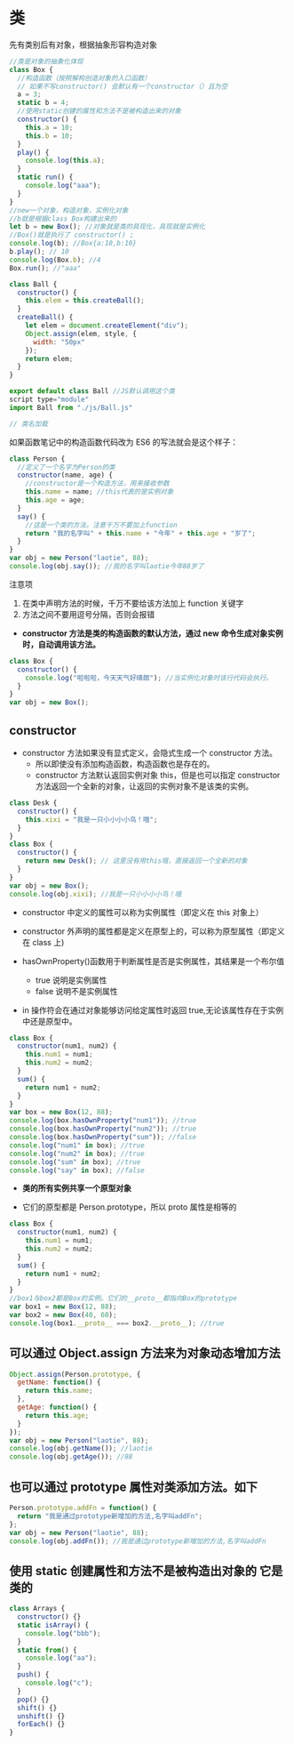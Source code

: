 # 类

先有类别后有对象，根据抽象形容构造对象

```js
//类是对象的抽象化体现
class Box {
  //构造函数（按照解构创造对象的入口函数）
  // 如果不写constructor() 会默认有一个constructor（）且为空
  a = 3;
  static b = 4;
  //使用static创建的属性和方法不是被构造出来的对象
  constructor() {
    this.a = 10;
    this.b = 10;
  }
  play() {
    console.log(this.a);
  }
  static run() {
    console.log("aaa");
  }
}
//new一个对象，构造对象，实例化对象
//b就是根据class Box构建出来的
let b = new Box(); //对象就是类的具现化，具现就是实例化
//Box()就是执行了 constructor() ;
console.log(b); //Box{a:10,b:10}
b.play(); // 10
console.log(Box.b); //4
Box.run(); //"aaa"

class Ball {
  constructor() {
    this.elem = this.createBall();
  }
  createBall() {
    let elem = document.createElement("div");
    Object.assign(elem, style, {
      width: "50px"
    });
    return elem;
  }
}
```

```js
export default class Ball //JS默认调用这个类
script type="module"
import Ball from "./js/Ball.js"

// 类名加载
```

如果函数笔记中的构造函数代码改为 ES6 的写法就会是这个样子：

```js
class Person {
  //定义了一个名字为Person的类
  constructor(name, age) {
    //constructor是一个构造方法，用来接收参数
    this.name = name; //this代表的是实例对象
    this.age = age;
  }
  say() {
    //这是一个类的方法，注意千万不要加上function
    return "我的名字叫" + this.name + "今年" + this.age + "岁了";
  }
}
var obj = new Person("laotie", 88);
console.log(obj.say()); //我的名字叫laotie今年88岁了
```

注意项

1. 在类中声明方法的时候，千万不要给该方法加上 function 关键字
2. 方法之间不要用逗号分隔，否则会报错

- **constructor 方法是类的构造函数的默认方法，通过 new 命令生成对象实例时，自动调用该方法。**

```js
class Box {
  constructor() {
    console.log("啦啦啦，今天天气好晴朗"); //当实例化对象时该行代码会执行。
  }
}
var obj = new Box();
```

## constructor

- constructor 方法如果没有显式定义，会隐式生成一个 constructor 方法。
  - 所以即使没有添加构造函数，构造函数也是存在的。
  - constructor 方法默认返回实例对象 this，但是也可以指定 constructor 方法返回一个全新的对象，让返回的实例对象不是该类的实例。

```js
class Desk {
  constructor() {
    this.xixi = "我是一只小小小小鸟！哦";
  }
}
class Box {
  constructor() {
    return new Desk(); // 这里没有用this哦，直接返回一个全新的对象
  }
}
var obj = new Box();
console.log(obj.xixi); //我是一只小小小小鸟！哦
```

- constructor 中定义的属性可以称为实例属性（即定义在 this 对象上）
- constructor 外声明的属性都是定义在原型上的，可以称为原型属性（即定义在 class 上)
- hasOwnProperty()函数用于判断属性是否是实例属性，其结果是一个布尔值

  - true 说明是实例属性
  - false 说明不是实例属性

- in 操作符会在通过对象能够访问给定属性时返回 true,无论该属性存在于实例中还是原型中。

```js
class Box {
  constructor(num1, num2) {
    this.num1 = num1;
    this.num2 = num2;
  }
  sum() {
    return num1 + num2;
  }
}
var box = new Box(12, 88);
console.log(box.hasOwnProperty("num1")); //true
console.log(box.hasOwnProperty("num2")); //true
console.log(box.hasOwnProperty("sum")); //false
console.log("num1" in box); //true
console.log("num2" in box); //true
console.log("sum" in box); //true
console.log("say" in box); //false
```

- **类的所有实例共享一个原型对象**

- 它们的原型都是 Person.prototype，所以 proto 属性是相等的

```js
class Box {
  constructor(num1, num2) {
    this.num1 = num1;
    this.num2 = num2;
  }
  sum() {
    return num1 + num2;
  }
}
//box1与box2都是Box的实例。它们的__proto__都指向Box的prototype
var box1 = new Box(12, 88);
var box2 = new Box(40, 60);
console.log(box1.__proto__ === box2.__proto__); //true
```

## 可以通过 Object.assign 方法来为对象动态增加方法

```js
Object.assign(Person.prototype, {
  getName: function() {
    return this.name;
  },
  getAge: function() {
    return this.age;
  }
});
var obj = new Person("laotie", 88);
console.log(obj.getName()); //laotie
console.log(obj.getAge()); //88
```

## 也可以通过 prototype 属性对类添加方法。如下

```js
Person.prototype.addFn = function() {
  return "我是通过prototype新增加的方法,名字叫addFn";
};
var obj = new Person("laotie", 88);
console.log(obj.addFn()); //我是通过prototype新增加的方法,名字叫addFn
```

## 使用 static 创建属性和方法不是被构造出对象的 它是类的

```js
class Arrays {
  constructor() {}
  static isArray() {
    console.log("bbb");
  }
  static from() {
    console.log("aa");
  }
  push() {
    console.log("c");
  }
  pop() {}
  shift() {}
  unshift() {}
  forEach() {}
}
```
